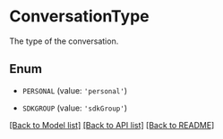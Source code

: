 # ConversationType

The type of the conversation.

## Enum

* `PERSONAL` (value: `'personal'`)

* `SDKGROUP` (value: `'sdkGroup'`)

[[Back to Model list]](../README.md#documentation-for-models) [[Back to API list]](../README.md#documentation-for-api-endpoints) [[Back to README]](../README.md)


